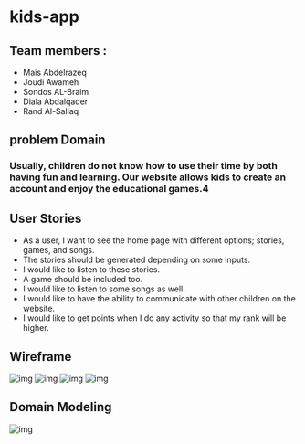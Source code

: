 # kids-app

## Team members :
- Mais Abdelrazeq 
- Joudi Awameh 
- Sondos AL-Braim 
- Diala Abdalqader
- Rand Al-Sallaq
## problem Domain 
### Usually, children do not know how to use their time by both having fun and learning. Our website allows kids to create an account and enjoy the educational games.4

## User Stories
- As a user, I want to see the home page with different options; stories, games, and songs.
- The stories should be generated depending on some inputs.
- I would like to listen to these stories.
- A game should be included too.
- I would like to listen to some songs as well.
- I would like to have the ability to communicate with other children on the website.
- I would like to get points when I do any activity so that my rank will be higher. 

## Wireframe

![img](wireframe1.jpg)
![img](wireframe2.jpg)
![img](wireframe3.jpg)
![img](wireframe4.jpg)

## Domain Modeling
![img](domain-modeling.png)

